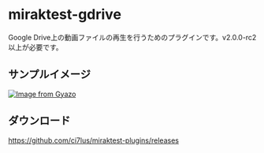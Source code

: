 # miraktest-gdrive

Google Drive上の動画ファイルの再生を行うためのプラグインです。v2.0.0-rc2以上が必要です。

## サンプルイメージ

[![Image from Gyazo](https://i.gyazo.com/61fee3f713ca84f73f55a510d9f5e462.png)](https://gyazo.com/61fee3f713ca84f73f55a510d9f5e462)

## ダウンロード

<https://github.com/ci7lus/miraktest-plugins/releases>
